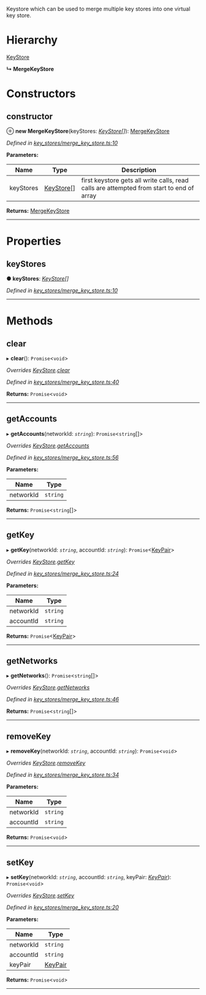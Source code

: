 

Keystore which can be used to merge multiple key stores into one virtual key store.

# Hierarchy

 [KeyStore](_key_stores_keystore_.keystore.md)

**↳ MergeKeyStore**

# Constructors

<a id="constructor"></a>

##  constructor

⊕ **new MergeKeyStore**(keyStores: *[KeyStore](_key_stores_keystore_.keystore.md)[]*): [MergeKeyStore](_key_stores_merge_key_store_.mergekeystore.md)

*Defined in [key_stores/merge_key_store.ts:10](https://github.com/nearprotocol/nearlib/blob/19cfbbe/src.ts/key_stores/merge_key_store.ts#L10)*

**Parameters:**

| Name | Type | Description |
| ------ | ------ | ------ |
| keyStores | [KeyStore](_key_stores_keystore_.keystore.md)[] |  first keystore gets all write calls, read calls are attempted from start to end of array |

**Returns:** [MergeKeyStore](_key_stores_merge_key_store_.mergekeystore.md)

___

# Properties

<a id="keystores"></a>

##  keyStores

**● keyStores**: *[KeyStore](_key_stores_keystore_.keystore.md)[]*

*Defined in [key_stores/merge_key_store.ts:10](https://github.com/nearprotocol/nearlib/blob/19cfbbe/src.ts/key_stores/merge_key_store.ts#L10)*

___

# Methods

<a id="clear"></a>

##  clear

▸ **clear**(): `Promise`<`void`>

*Overrides [KeyStore](_key_stores_keystore_.keystore.md).[clear](_key_stores_keystore_.keystore.md#clear)*

*Defined in [key_stores/merge_key_store.ts:40](https://github.com/nearprotocol/nearlib/blob/19cfbbe/src.ts/key_stores/merge_key_store.ts#L40)*

**Returns:** `Promise`<`void`>

___
<a id="getaccounts"></a>

##  getAccounts

▸ **getAccounts**(networkId: *`string`*): `Promise`<`string`[]>

*Overrides [KeyStore](_key_stores_keystore_.keystore.md).[getAccounts](_key_stores_keystore_.keystore.md#getaccounts)*

*Defined in [key_stores/merge_key_store.ts:56](https://github.com/nearprotocol/nearlib/blob/19cfbbe/src.ts/key_stores/merge_key_store.ts#L56)*

**Parameters:**

| Name | Type |
| ------ | ------ |
| networkId | `string` |

**Returns:** `Promise`<`string`[]>

___
<a id="getkey"></a>

##  getKey

▸ **getKey**(networkId: *`string`*, accountId: *`string`*): `Promise`<[KeyPair](_utils_key_pair_.keypair.md)>

*Overrides [KeyStore](_key_stores_keystore_.keystore.md).[getKey](_key_stores_keystore_.keystore.md#getkey)*

*Defined in [key_stores/merge_key_store.ts:24](https://github.com/nearprotocol/nearlib/blob/19cfbbe/src.ts/key_stores/merge_key_store.ts#L24)*

**Parameters:**

| Name | Type |
| ------ | ------ |
| networkId | `string` |
| accountId | `string` |

**Returns:** `Promise`<[KeyPair](_utils_key_pair_.keypair.md)>

___
<a id="getnetworks"></a>

##  getNetworks

▸ **getNetworks**(): `Promise`<`string`[]>

*Overrides [KeyStore](_key_stores_keystore_.keystore.md).[getNetworks](_key_stores_keystore_.keystore.md#getnetworks)*

*Defined in [key_stores/merge_key_store.ts:46](https://github.com/nearprotocol/nearlib/blob/19cfbbe/src.ts/key_stores/merge_key_store.ts#L46)*

**Returns:** `Promise`<`string`[]>

___
<a id="removekey"></a>

##  removeKey

▸ **removeKey**(networkId: *`string`*, accountId: *`string`*): `Promise`<`void`>

*Overrides [KeyStore](_key_stores_keystore_.keystore.md).[removeKey](_key_stores_keystore_.keystore.md#removekey)*

*Defined in [key_stores/merge_key_store.ts:34](https://github.com/nearprotocol/nearlib/blob/19cfbbe/src.ts/key_stores/merge_key_store.ts#L34)*

**Parameters:**

| Name | Type |
| ------ | ------ |
| networkId | `string` |
| accountId | `string` |

**Returns:** `Promise`<`void`>

___
<a id="setkey"></a>

##  setKey

▸ **setKey**(networkId: *`string`*, accountId: *`string`*, keyPair: *[KeyPair](_utils_key_pair_.keypair.md)*): `Promise`<`void`>

*Overrides [KeyStore](_key_stores_keystore_.keystore.md).[setKey](_key_stores_keystore_.keystore.md#setkey)*

*Defined in [key_stores/merge_key_store.ts:20](https://github.com/nearprotocol/nearlib/blob/19cfbbe/src.ts/key_stores/merge_key_store.ts#L20)*

**Parameters:**

| Name | Type |
| ------ | ------ |
| networkId | `string` |
| accountId | `string` |
| keyPair | [KeyPair](_utils_key_pair_.keypair.md) |

**Returns:** `Promise`<`void`>

___


